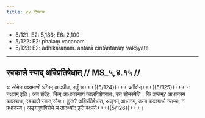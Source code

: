 ```yaml
---
title: ४४ टिप्पन्यः

---
```

- 5/121: E2: 5,186; E6: 2,100
- 5/122: E2: phalaṃ vacanam
- 5/123: E2: adhikaraṇam. antarā cintāntaraṃ vakṣyate

____________________________________________


## स्वकाले स्याद् अविप्रतिषेधात् // MS_५,४.१५ //

यः सोमेन यक्ष्यमाणो ऽग्निम् आदधीत, नर्तुं स+++({5/124})+++ प्रतीक्षेन्+++({5/125})+++ न नक्षत्रम् इति। अत्र संदेहः, किम् आधानस्यायं कालविशेषबाधः, उत सोमस्येति। किं प्राप्तम्? आधानस्य कालबाधः, स्वकाले स्यात् सोमः। कुतः? अविप्रतिषेधात्, अङ्गम् आधानम्, तस्य कालबाधो न्याय्यः, न प्रधानस्य। अङ्गगुणविरोधे च तादर्थ्याद् इति वक्ष्यते+++({5/126})+++।
